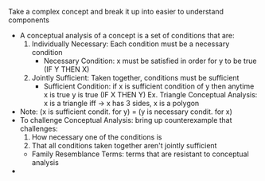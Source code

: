Take a complex concept and break it up into easier to understand components
- A conceptual analysis of a concept is a set of conditions that are:
	1. Individually Necessary: Each condition must be a necessary condition
		-  Necessary Condition: x must be satisfied in order for y to be true (IF Y THEN X)
	2. Jointly Sufficient: Taken together, conditions must be sufficient 
		- Sufficient Condition: if x is sufficient condition of y then anytime x is true y is true (IF X THEN Y)
	Ex. Triangle Conceptual Analysis: 
		x is a triangle iff -> x has 3 sides, x is a polygon
- Note: (x is sufficient condit. for y) = (y is necessary condit. for x)
- To challenge Conceptual Analysis: bring up counterexample that challenges:
	1. How necessary one of the conditions is
	2. That all conditions taken together aren't jointly sufficient
	- Family Resemblance Terms: terms that are resistant to conceptual analysis 
- 